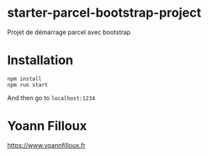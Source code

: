 # starter-parcel-bootstrap-project
Projet de démarrage parcel avec bootstrap

# Installation
``` 
npm install
npm run start
```

And then go to `localhost:1234`

# Yoann Filloux

https://www.yoannfilloux.fr
